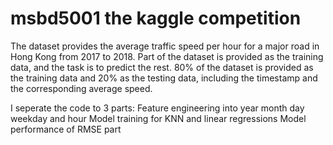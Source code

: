 # msbd5001 the kaggle competition 

The dataset provides the average traffic speed per hour for a major road in Hong Kong from 2017 to 2018. 
Part of the dataset is provided as the training data, and the task is to predict the rest. 
80% of the dataset is provided as the training data and 20% as the testing data, including the timestamp and the corresponding average speed.

I seperate the code to 3 parts:
Feature engineering into year month day weekday and hour
Model training for KNN and linear regressions
Model performance of RMSE part


